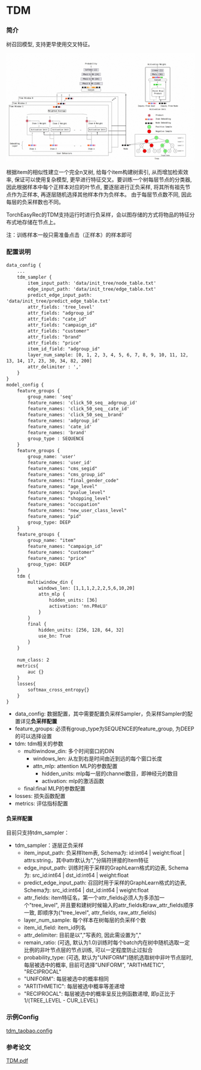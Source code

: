 # TDM

### 简介

树召回模型, 支持更早使用交叉特征。

![tdm](../../images/models/tdm.png)

根据item的相似性建立一个完全n叉树, 给每个item构建树索引, 从而增加检索效率, 保证可以使用复杂模型, 更早进行特征交叉。要训练一个树每层节点的分类器, 因此根据样本中每个正样本对应的叶节点, 要逐层进行正负采样, 将其所有祖先节点作为正样本, 再逐层随机选择其他样本作为负样本。 由于每层节点数不同, 因此每层的负采样数也不同。

TorchEasyRec的TDM支持运行时进行负采样，会以图存储的方式将物品的特征分布式地存储在节点上。

注：训练样本一般只需准备点击（正样本）的样本即可

### 配置说明

```
data_config {
    ...
    tdm_sampler {
        item_input_path: 'data/init_tree/node_table.txt'
        edge_input_path: 'data/init_tree/edge_table.txt'
        predict_edge_input_path: 'data/init_tree/predict_edge_table.txt'
        attr_fields: 'tree_level'
        attr_fields: "adgroup_id"
        attr_fields: "cate_id"
        attr_fields: "campaign_id"
        attr_fields: "customer"
        attr_fields: "brand"
        attr_fields: "price"
        item_id_field: "adgroup_id"
        layer_num_sample: [0, 1, 2, 3, 4, 5, 6, 7, 8, 9, 10, 11, 12, 13, 14, 17, 23, 30, 34, 82, 200]
        attr_delimiter : ','
    }
}
model_config {
    feature_groups {
        group_name: 'seq'
        feature_names: 'click_50_seq__adgroup_id'
        feature_names: 'click_50_seq__cate_id'
        feature_names: 'click_50_seq__brand'
        feature_names: 'adgroup_id'
        feature_names: 'cate_id'
        feature_names: 'brand'
        group_type : SEQUENCE
    }
    feature_groups {
        group_name: 'user'
        feature_names: 'user_id'
        feature_names: "cms_segid"
        feature_names: "cms_group_id"
        feature_names: "final_gender_code"
        feature_names: "age_level"
        feature_names: "pvalue_level"
        feature_names: "shopping_level"
        feature_names: "occupation"
        feature_names: "new_user_class_level"
        feature_names: "pid"
        group_type: DEEP
    }
    feature_groups {
        group_name: "item"
        feature_names: "campaign_id"
        feature_names: "customer"
        feature_names: "price"
        group_type: DEEP
    }
    tdm {
        multiwindow_din {
            windows_len: [1,1,1,2,2,2,5,6,10,20]
            attn_mlp {
                hidden_units: [36]
                activation: 'nn.PReLU'
            }
        }
        final {
            hidden_units: [256, 128, 64, 32]
            use_bn: True
        }
    }

    num_class: 2
    metrics{
        auc {}
    }
    losses{
        softmax_cross_entropy{}
    }
}
```

- data_config: 数据配置，其中需要配置负采样Sampler，负采样Sampler的配置详见**负采样配置**
- feature_groups: 必须有group_type为SEQUENCE的feature_group, 为DEEP的可以选择设置
- tdm: tdm相关的参数
  - multiwindow_din: 多个时间窗口的DIN
    - windows_len: 从左到右是时间由近到远的每个窗口长度
    - attn_mlp: attention MLP的参数配置
      - hidden_units: mlp每一层的channel数目，即神经元的数目
      - activation: mlp的激活函数
  - final:final MLP的参数配置
- losses: 损失函数配置
- metrics: 评估指标配置

#### 负采样配置

目前只支持tdm_sampler：

- tdm_sampler：逐层正负采样
  - item_input_path: 负采样Item表, Schema为: id:int64 | weight:float | attrs:string，其中attr默认为","分隔符拼接的Item特征
  - edge_input_path: 训练时用于采样的GraphLearn格式的边表, Schema为: src_id:int64 | dst_id:int64 | weight:float
  - predict_edge_input_path: 召回时用于采样的GraphLearn格式的边表, Schema为: src_id:int64 | dst_id:int64 | weight:float
  - attr_fields: item特征名，第一个attr_fields必须人为多添加一个"tree_level", 并且要和建树时候输入的attr_fields和raw_attr_fields顺序一致, 即顺序为("tree_level", attr_fields, raw_attr_fields)
  - layer_num_sample: 每个样本在树每层的负采样个数
  - item_id_field: item_id列名
  - attr_delimiter: 目前是以","写表的, 因此需设置为","
  - remain_ratio: (可选, 默认为1.0)训练时每个batch内在树中随机选取一定比例的非叶节点层的节点训练, 可以一定程度防止过拟合
  - probability_type: (可选, 默认为"UNIFORM")随机选取树中非叶节点层时, 每层被选中的概率, 目前可选择"UNIFORM", "ARITHMETIC", "RECIPROCAL"
  - "UNIFORM": 每层被选中的概率相同
  - "ARTITHMETIC": 每层被选中概率等差递增
  - "RECIPROCAL": 每层被选中的概率呈反比例函数递增, 即p正比于1/(TREE_LEVEL - CUR_LEVEL)

### 示例Config

[tdm_taobao.config](https://tzrec.oss-cn-beijing.aliyuncs.com/config/quick_start/tdm_taobao_local.config)

### 参考论文

[TDM.pdf](https://arxiv.org/pdf/1801.02294)
